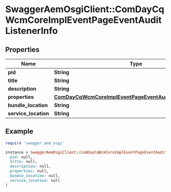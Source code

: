 # SwaggerAemOsgiClient::ComDayCqWcmCoreImplEventPageEventAuditListenerInfo

## Properties

| Name | Type | Description | Notes |
| ---- | ---- | ----------- | ----- |
| **pid** | **String** |  | [optional] |
| **title** | **String** |  | [optional] |
| **description** | **String** |  | [optional] |
| **properties** | [**ComDayCqWcmCoreImplEventPageEventAuditListenerProperties**](ComDayCqWcmCoreImplEventPageEventAuditListenerProperties.md) |  | [optional] |
| **bundle_location** | **String** |  | [optional] |
| **service_location** | **String** |  | [optional] |

## Example

```ruby
require 'swagger_aem_osgi'

instance = SwaggerAemOsgiClient::ComDayCqWcmCoreImplEventPageEventAuditListenerInfo.new(
  pid: null,
  title: null,
  description: null,
  properties: null,
  bundle_location: null,
  service_location: null
)
```

